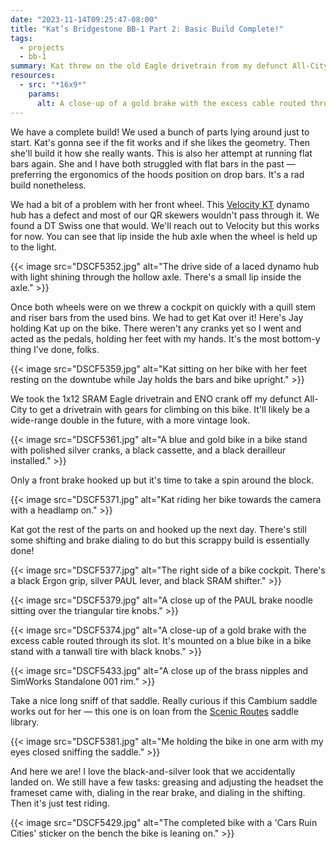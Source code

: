 ```yaml
---
date: "2023-11-14T09:25:47-08:00"
title: "Kat’s Bridgestone BB-1 Part 2: Basic Build Complete!"
tags:
  - projects
  - bb-1
summary: Kat threw on the old Eagle drivetrain from my defunct All-City to finish the build. Now she can play around with bike fit and see how she likes it before its final configuration.
resources:
  - src: "*16x9*"
    params:
      alt: A close-up of a gold brake with the excess cable routed through its slot. It's mounted on a blue bike in a bike stand with a tanwall tire with black knobs.
---
```


We have a complete build! We used a bunch of parts lying around just to start. Kat's gonna see if the fit works and if she likes the geometry. Then she'll build it how she really wants. This is also her attempt at running flat bars again. She and I have both struggled with flat bars in the past — preferring the ergonomics of the hoods position on drop bars. It's a rad build nonetheless.

We had a bit of a problem with her front wheel. This [Velocity KT](https://www.velocityusa.com/product/hubs/dynamo-hubs) dynamo hub has a defect and most of our QR skewers wouldn't pass through it. We found a DT Swiss one that would. We'll reach out to Velocity but this works for now. You can see that lip inside the hub axle when the wheel is held up to the light.

{{< image src="DSCF5352.jpg" alt="The drive side of a laced dynamo hub with light shining through the hollow axle. There's a small lip inside the axle." >}}

Once both wheels were on we threw a cockpit on quickly with a quill stem and riser bars from the used bins. We had to get Kat over it! Here's Jay holding Kat up on the bike. There weren't any cranks yet so I went and acted as the pedals, holding her feet with my hands. It's the most bottom-y thing I've done, folks.

{{< image src="DSCF5359.jpg" alt="Kat sitting on her bike with her feet resting on the downtube while Jay holds the bars and bike upright." >}}

We took the 1x12 SRAM Eagle drivetrain and ENO crank off my defunct All-City to get a drivetrain with gears for climbing on this bike. It'll likely be a wide-range double in the future, with a more vintage look.

{{< image src="DSCF5361.jpg" alt="A blue and gold bike in a bike stand with polished silver cranks, a black cassette, and a black derailleur installed." >}}

Only a front brake hooked up but it's time to take a spin around the block.

{{< image src="DSCF5371.jpg" alt="Kat riding her bike towards the camera with a headlamp on." >}}

Kat got the rest of the parts on and hooked up the next day. There's still some shifting and brake dialing to do but this scrappy build is essentially done!

{{< image src="DSCF5377.jpg" alt="The right side of a bike cockpit. There's a black Ergon grip, silver PAUL lever, and black SRAM shifter." >}}

{{< image src="DSCF5379.jpg" alt="A close up of the PAUL brake noodle sitting over the triangular tire knobs." >}}

{{< image src="DSCF5374.jpg" alt="A close-up of a gold brake with the excess cable routed through its slot. It's mounted on a blue bike in a bike stand with a tanwall tire with black knobs." >}}

{{< image src="DSCF5433.jpg" alt="A close up of the brass nipples and SimWorks Standalone 001 rim." >}}

Take a nice long sniff of that saddle. Really curious if this Cambium saddle works out for her — this one is on loan from the [Scenic Routes](https://www.scenicroutessf.com) saddle library.

{{< image src="DSCF5381.jpg" alt="Me holding the bike in one arm with my eyes closed sniffing the saddle." >}}

And here we are! I love the black-and-silver look that we accidentally landed on. We still have a few tasks: greasing and adjusting the headset the frameset came with, dialing in the rear brake, and dialing in the shifting. Then it's just test riding.

{{< image src="DSCF5429.jpg" alt="The completed bike with a 'Cars Ruin Cities' sticker on the bench the bike is leaning on." >}}
